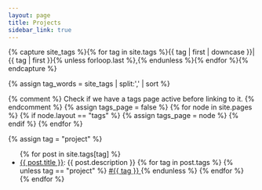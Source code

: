 ```yaml
---
layout: page
title: Projects
sidebar_link: true
---
```


<!-- See https://blog.lanyonm.org/articles/2013/11/21/alphabetize-jekyll-page-tags-pure-liquid.html -->
<!-- With added pipe to handle lack of sort_natural -->
{% capture site_tags %}{% for tag in site.tags %}{{ tag | first | downcase }}|{{ tag | first }}{% unless forloop.last %},{% endunless %}{% endfor %}{% endcapture %}
<!-- site_tags: {{ site_tags }} -->
{% assign tag_words = site_tags | split:',' | sort %}
<!-- tag_words: {{ tag_words }} -->
<!-- <small>{{ post.date | date_to_string }}</small> -->

{% comment %}
  Check if we have a tags page active before linking to it.
{% endcomment %}
{% assign tags_page = false %}
{% for node in site.pages %}
  {% if node.layout == "tags" %}
    {% assign tags_page = node %}
  {% endif %}
{% endfor %}

<div class="projects">
  {% assign tag = "project" %}
  <div id="{{ tag | slugify }}" class="project">
    <ul class="no-padding">
      {% for post in site.tags[tag] %}
        <li>
          <span class="project-post">
          <a href="{{ post.url | relative_url }}">{{ post.title }}</a>: {{ post.description }}
          </span>
          <span class="project-tags">
            {% for tag in post.tags %}
              {% unless tag == "project" %}
                <a class="post-tag-small" href="{{ tags_page.url }}#{{ tag | slugify }}">
                #{{ tag }}
                </a>
              {% endunless %}
            {% endfor %}
          </span>
        </li>
      {% endfor %}
    </ul>
  </div>
</div>
